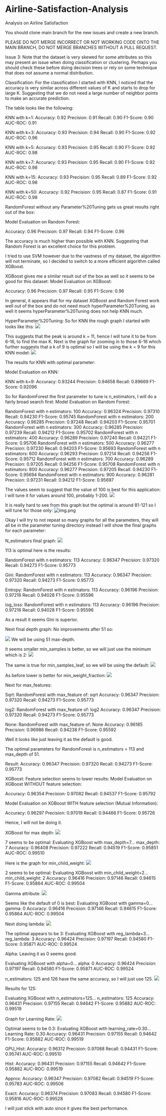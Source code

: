 # Airline-Satisfaction-Analysis
Analysis on Airline Satisfaction

You should clone main branch for the new issues and create a new branch.  

PLEASE DO NOT MERGE INCORRECT OR NOT WORKING CODE ONTO THE MAIN BRANCH, DO NOT MERGE BRANCHES WITHOUT A PULL REQUEST.

Issue 3: Note that the dataset is very skewed for some attributes so this may present an issue when doing
classification or clustering. Perhaps you should check these before doing decision trees or rely on some
technique that does not assume a normal distribution. 

Classification: For the classification I started with KNN, I noticed that the accuracy is very similar across
different values of K and starts to drop for large K. Suggesting that we do not need a large number of neighbor
points to make an accurate prediction. 

The table looks like the following:

KNN with k=1:
  Accuracy:  0.92
  Precision: 0.91
  Recall:    0.90
  F1-Score:  0.90
  AUC-ROC:   0.91

KNN with k=3:
  Accuracy:  0.93
  Precision: 0.94
  Recall:    0.90
  F1-Score:  0.92
  AUC-ROC:   0.96

KNN with k=5:
  Accuracy:  0.93
  Precision: 0.95
  Recall:    0.90
  F1-Score:  0.92
  AUC-ROC:   0.98

KNN with k=7:
  Accuracy:  0.93
  Precision: 0.95
  Recall:    0.90
  F1-Score:  0.92
  AUC-ROC:   0.98

KNN with k=15:
  Accuracy:  0.93
  Precision: 0.95
  Recall:    0.89
  F1-Score:  0.92
  AUC-ROC:   0.98

KNN with k=50:
  Accuracy:  0.92
  Precision: 0.95
  Recall:    0.87
  F1-Score:  0.91
  AUC-ROC:   0.98

RandomForest without any Parameter%20Tuning gets us great results right out of the box:

Model Evaluation on Random Forest:

  Accuracy:  0.96
  Precision: 0.97
  Recall:    0.94
  F1-Score:  0.96

The accuracy is much higher than possible with KNN. Suggesting that Random Forest is an excellent choice 
for this problem. 

I tried to use SVM however due to the vastness of my dataset, the algorithm will not terminate, so I decided
to switch to a more efficient algorithm called XGBoost.

XGBoost gives me a similar result out of the box as well so it seems to be good for this dataset:
Model Evaluation on XGBoost:

  Accuracy:  0.96
  Precision: 0.97
  Recall:    0.95
  F1-Score:  0.96

In general, it appears that for my dataset XGBoost and Random Forest work well out of the box and do not 
need much hyperParameter%20Tuning, as well it seems hyperParameter%20Tuning does not help KNN much.

HyperParameter%20Tuning:
So for KNN the rough graph I started with looks like this:
![](Parameter%20Tuning/KNN/KNNFirsttune.png)

This suggests that the peak is around k = 11, hence I will tune it to be from 6-16, to find the max K.
Next is the graph for zooming in to those 6-16 which further suggests that a k of 9 is optimal so I
will be using the k = 9 for this KNN model:
![](Parameter%20Tuning/KNN/KNNFineTuned.png)

The results for KNN with optimal parameter:

Model Evaluation on KNN:

KNN with k=9:
  Accuracy:  0.93244
  Precision: 0.94658
  Recall:    0.89669
  F1-Score:  0.92096

So for RandomForest the first parameter to tune is n_estimators, I will do a fairly broad search first:
Model Evaluation on Random Forest:

RandomForest with n estimators: 100
  Accuracy:  0.96324
  Precision: 0.97310
  Recall:    0.94230
  F1-Score:  0.95745
RandomForest with n estimators: 200
  Accuracy:  0.96285
  Precision: 0.97248
  Recall:    0.94203
  F1-Score:  0.95701
RandomForest with n estimators: 300
  Accuracy:  0.96285
  Precision: 0.97239
  Recall:    0.94212
  F1-Score:  0.95702
RandomForest with n estimators: 400
  Accuracy:  0.96289
  Precision: 0.97240
  Recall:    0.94221
  F1-Score:  0.95706
RandomForest with n estimators: 500
  Accuracy:  0.96277
  Precision: 0.97230
  Recall:    0.94203
  F1-Score:  0.95693
RandomForest with n estimators: 600
  Accuracy:  0.96293
  Precision: 0.97214
  Recall:    0.94256
  F1-Score:  0.95712
RandomForest with n estimators: 700
  Accuracy:  0.96289
  Precision: 0.97205
  Recall:    0.94256
  F1-Score:  0.95708
RandomForest with n estimators: 800
  Accuracy:  0.96277
  Precision: 0.97205
  Recall:    0.94230
  F1-Score:  0.95694
RandomForest with n estimators: 900
  Accuracy:  0.96281
  Precision: 0.97231
  Recall:    0.94212
  F1-Score:  0.95697

The values seem to suggest that the value of 100 is best for this application: I will tune it for values
around 100, probably 1-200.
![](Parameter%20Tuning/RF/RFN_estimators_tune.png)

It is really hard to see from this graph but the optimal is around 81-121 so I will tune for those 
only:
![img.png](Parameter%20Tuning/RF/RFN_estimators_2.png)

Okay I will try to not repeat so many graphs for all the parameters, they will all be in the parameter
tuning directory instead I will show the final graphs for each parameter:

N_estimators final graph:
![](Parameter%20Tuning/RF/RFN_estimators_final.png)

113 is optimal here is the results:

RandomForest with n estimators: 113
  Accuracy:  0.96347
  Precision: 0.97320
  Recall:    0.94273
  F1-Score:  0.95773

Gini:
RandomForest with n estimators: 113
  Accuracy:  0.96347
  Precision: 0.97320
  Recall:    0.94273
  F1-Score:  0.95773

Entropy:
RandomForest with n estimators: 113
  Accuracy:  0.96196
  Precision: 0.97216
  Recall:    0.94028
  F1-Score:  0.95596

log_loss:
RandomForest with n estimators: 113
  Accuracy:  0.96196
  Precision: 0.97216
  Recall:    0.94028
  F1-Score:  0.95596

As a result it seems Gini is superior.

Next final depth graph:
No improvements after 51 so:

![](Parameter%20Tuning/RF/RF_depth.png)
We will be using 51 max-depth.

It seems smaller min_samples is better, so we will just use the minimum which is 2:
![](Parameter%20Tuning/RF/RF_min_samples.png)

The same is true for min_samples_leaf, so we will be using the default:
![](Parameter%20Tuning/RF/RF.png)

As before lower is better for min_weight_fraction:
![](Parameter%20Tuning/RF/RF_min_weight.png)

Next for max_features:

Sqrt:
RandomForest with max_feature of: sqrt
  Accuracy:  0.96347
  Precision: 0.97320
  Recall:    0.94273
  F1-Score:  0.95773

log2:
RandomForest with max_feature of: log2
  Accuracy:  0.96347
  Precision: 0.97320
  Recall:    0.94273
  F1-Score:  0.95773

None:
RandomForest with max_feature of: None
  Accuracy:  0.96185
  Precision: 0.96986
  Recall:    0.94238
  F1-Score:  0.95592

Well it looks like just leaving it as the default is good.

The optimal parameters for RandomForest is n_estimators = 113 and max_depth of 51.

Result:
  Accuracy:  0.96347
  Precision: 0.97320
  Recall:    0.94273
  F1-Score:  0.95773


XGBoost:
Feature selection seems to lower results:
Model Evaluation on XGBoost WITHOUT feature selection:

  Accuracy:  0.96354
  Precision: 0.97082
  Recall:    0.94537
  F1-Score:  0.95792

Model Evaluation on XGBoost WITH feature selection (Mutual Information):

  Accuracy:  0.96297
  Precision: 0.97019
  Recall:    0.94466
  F1-Score:  0.95726

Hence, I will not be doing it.

XGBoost for max depth:
![](Parameter%20Tuning/XGBoost/XGBoost_max_depth_final.png)

7 seems to be optimal:
Evaluating XGBoost with max_depth=7...
  max_depth: 7
  Accuracy:  0.96408
  Precision: 0.97222
  Recall:    0.94519
  F1-Score:  0.95851
  AUC-ROC:   0.99510

Here is the graph for min_child_weight:
![](Parameter%20Tuning/XGBoost/XGBoost_min_child_weight.png)

2 seems to be optimal:
Evaluating XGBoost with min_child_weight=2...
  min_child_weight: 2
  Accuracy:  0.96416
  Precision: 0.97146
  Recall:    0.94615
  F1-Score:  0.95864
  AUC-ROC:   0.99504

Gamma attribute:
![](Parameter%20Tuning/XGBoost/XGBoost_gamma.png)

Seems like the default of 0 is best:
Evaluating XGBoost with gamma=0...
  gamma: 0
  Accuracy:  0.96416
  Precision: 0.97146
  Recall:    0.94615
  F1-Score:  0.95864
  AUC-ROC:   0.99504

Next doing lambda:
![](Parameter%20Tuning/XGBoost/XGBoost_lambda.png)

The optimal appears to be 3:
Evaluating XGBoost with reg_lambda=3...
  reg_lambda: 3
  Accuracy:  0.96424
  Precision: 0.97197
  Recall:    0.94580
  F1-Score:  0.95871
  AUC-ROC:   0.99524

Alpha:
Leaving it as 0 seems good:

Evaluating XGBoost with alpha=0...
  alpha: 0
  Accuracy:  0.96424
  Precision: 0.97197
  Recall:    0.94580
  F1-Score:  0.95871
  AUC-ROC:   0.99524

n_estimators:
125 and 126 have the same accuracy, so I will just use 125.
![](Parameter%20Tuning/XGBoost/XGBoost_n_estimators_final.png)

Results for 125:

Evaluating XGBoost with n_estimators=125...
  n_estimators: 125
  Accuracy:  0.96431
  Precision: 0.97155
  Recall:    0.94642
  F1-Score:  0.95882
  AUC-ROC:   0.99519

Graph for Learning Rate:
![](Parameter%20Tuning/XGBoost/Learning_rate_final.png)

Optimal seems to be 0.3:
Evaluating XGBoost with learning_rate=0.30...
  Learning Rate: 0.30
  Accuracy:  0.96431
  Precision: 0.97155
  Recall:    0.94642
  F1-Score:  0.95882
  AUC-ROC:   0.99519

GPU_Hist:
  Accuracy:  0.96312
  Precision: 0.97088
  Recall:    0.94431
  F1-Score:  0.95741
  AUC-ROC:   0.99510

Hist:
  Accuracy:  0.96431
  Precision: 0.97155
  Recall:    0.94642
  F1-Score:  0.95882
  AUC-ROC:   0.99519

Approx:
  Accuracy:  0.96347
  Precision: 0.97082
  Recall:    0.94519
  F1-Score:  0.95783
  AUC-ROC:   0.99506

Exact:
  Accuracy:  0.96374
  Precision: 0.97083
  Recall:    0.94580
  F1-Score:  0.95816
  AUC-ROC:   0.99528

I will just stick with auto since it gives the best performance.













